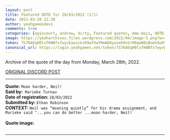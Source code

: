 ```yaml
---
layout: post
title: Featured QOTD for 28/03/2022 (1/1)
date: 2022-03-28 12:30
author: yeahgamesdevs
comments: true
categories: [agincourt, andrew, dirty, Featured quotes, mme-bois, QOTD, Quotes]
image: https://yeaharchives.files.wordpress.com/2022/04/image-5.png?w=435
token: 7S76AEqH0lsfKWBfx7wyvEawzikcK9wfXwYRmADAywim5HxSrH9qwN0iBnmnGw9YoBW3noWNVyAVAYpmqC8sYVdEOXzwkoymZ81PIIyYHYFmEisphP8RC6Dg6MHzsTUFLEPHADzKUfwq
canonical_url: https://login.yeahgames.net/token/7S76AEqH0lsfKWBfx7wyvEawzikcK9wfXwYRmADAywim5HxSrH9qwN0iBnmnGw9YoBW3noWNVyAVAYpmqC8sYVdEOXzwkoymZ81PIIyYHYFmEisphP8RC6Dg6MHzsTUFLEPHADzKUfwq
---
```

<!-- wp:paragraph -->
<p>Archive of the quote of the day from Monday, March 28th, 2022. </p>
<!-- /wp:paragraph -->

<!-- wp:buttons {"layout":{"type":"flex","justifyContent":"left"}} -->
<div class="wp-block-buttons"><!-- wp:button {"textColor":"vivid-cyan-blue","align":"center","style":{"border":{"radius":"18px"}},"className":"is-style-fill"} -->
<div class="wp-block-button aligncenter is-style-fill"><a class="wp-block-button__link has-vivid-cyan-blue-color has-text-color wp-element-button" href="https://discord.com/channels/887052880782176266/958100064079839303/958157863585472543" style="border-radius:18px;">ORIGINAL DISCORD POST</a></div>
<!-- /wp:button --></div>
<!-- /wp:buttons -->

<!-- wp:separator {"align":"center","className":"is-style-wide"} -->
<hr class="wp-block-separator aligncenter has-alpha-channel-opacity is-style-wide" />
<!-- /wp:separator -->

<!-- wp:paragraph -->
<p><strong>Quote:</strong> <code>Moan harder, Neil!</code><br><strong>Said by:</strong><code> Marieke Turnau</code><br><strong>Date of registration: </strong><code>28/03/2022</code> <br><strong>Submitted by: </strong><code>Ethan Robinson</code><br><strong>CONTEXT:</strong> <code>Neil was “moaning quietly” for his drama assignment, and Marieke said "...you can do better ...moan harder, Neil!</code><br><br><strong>Quote image:</strong></p>
<!-- /wp:paragraph -->

<!-- wp:image {"id":92,"sizeSlug":"large","linkDestination":"none"} -->
<figure class="wp-block-image size-large"><img src="https://yeaharchives.files.wordpress.com/2022/04/image-5.png?w=435" alt="" class="wp-image-92" /></figure>
<!-- /wp:image -->

<!-- wp:separator {"className":"is-style-wide"} -->
<hr class="wp-block-separator has-alpha-channel-opacity is-style-wide" />
<!-- /wp:separator -->
